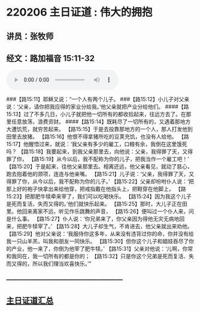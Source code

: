 # 220206 主日证道 : 伟大的拥抱
## 讲员：张牧师
## 经文：路加福音 15:11-32

<audio controls src="./220206.mp3"></audio>

###【路15:11】耶稣又说：“一个人有两个儿子。
###【路15:12】小儿子对父亲说：‘父亲，请你把我应得的家业分给我。’他父亲就把产业分给他们。
####【路15:13】过了不多几日，小儿子就把他一切所有的都收拾起来，往远方去了。在那里任意放荡，浪费资财。
####【路15:14】既耗尽了一切所有的，又遇着那地方大遭饥荒，就穷苦起来。
【路15:15】于是去投靠那地方的一个人，那人打发他到田里去放猪。
【路15:16】他恨不得拿猪所吃的豆荚充饥，也没有人给他。
【路15:17】他醒悟过来，就说：‘我父亲有多少的雇工，口粮有余，我倒在这里饿死吗？
【路15:18】我要起来，到我父亲那里去，向他说：父亲，我得罪了天，又得罪了你，
【路15:19】从今以后，我不配称为你的儿子，把我当作一个雇工吧！’
【路15:20】于是起来，往他父亲那里去。相离还远，他父亲看见，就动了慈心，跑去抱着他的颈项，连连与他亲嘴。
【路15:21】儿子说：‘父亲，我得罪了天，又得罪了你，从今以后，我不配称为你的儿子。’
【路15:22】父亲却吩咐仆人说：‘把那上好的袍子快拿出来给他穿，把戒指戴在他指头上，把鞋穿在他脚上，
【路15:23】把那肥牛犊牵来宰了，我们可以吃喝快乐。
【路15:24】因为我这个儿子是死而复活，失而又得的。’他们就快乐起来。
【路15:25】那时，大儿子正在田里。他回来离家不远，听见作乐跳舞的声音，
【路15:26】便叫过一个仆人来，问是什么事。
【路15:27】仆人说：‘你兄弟来了，你父亲因为得他无灾无病地回来，把肥牛犊宰了。’
【路15:28】大儿子却生气，不肯进去，他父亲就出来劝他。
【路15:29】他对父亲说：‘我服侍你这多年，从来没有违背过你的命，你并没有给我一只山羊羔，叫我和朋友一同快乐。
【路15:30】但你这个儿子和娼妓吞尽了你的产业，他一来了，你倒为他宰了肥牛犊。’
【路15:31】父亲对他说：‘儿啊，你常和我同在，我一切所有的都是你的；
【路15:32】只是你这个兄弟是死而复活、失而又得的，所以我们理当欢喜快乐。’”


### ———————————————————

## [主日证道汇总](https://nccchurch.github.io/Sermons/)
